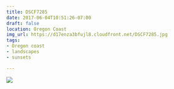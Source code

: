 ```yaml
---
title: DSCF7285
date: 2017-06-04T10:51:26-07:00
draft: false
location: Oregon Coast
img_url: https://d17enza3bfujl8.cloudfront.net/DSCF7285.jpg
tags:
- Oregon coast
- landscapes
- sunsets

---
```


![](https://d17enza3bfujl8.cloudfront.net/DSCF7285.jpg)

